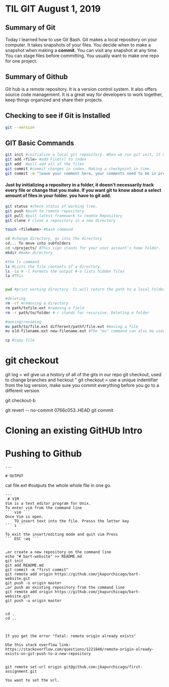 # TIL GIT August 1, 2019 

## Summary of Git 
Today I learned how to use Git Bash. Git makes a local repository on your computer. It takes snapshots of your files. 
You decide when to make a snapshot when making a **commit.** You can visit any snapshot at any time. You can stage files before committing. 
You usually want to make one repo for one project. 

## Summary of Github
Git hub is a remote repository. It is a version control system. It also offers source code management. It is a great way for developers to work together, keep things organized and share their projects. 

## Checking to see if Git is Installed 
```bash 
git --version

```
## GIT Basic Commands 
```bash 
git init #initialize a local git repository. When we run git init, it makes a directory .git (usually hidden). It is going to track all of our changes. 
git add <file> #add File(s) to index
git add  #will add all of the files 
git commit #commit changes in index. Making a checkpoint in time. 
git commit -m "leave your comment here, your comments need to be in present tense" 
```
#### Just by initializing  a repository in a folder, it doesn't necessarily track every file or change that you make. If you want git to know about a select amount of files in your folder. you have to git add.

```bash
git status #check status of working tree. 
git push #push to remote repository 
git pull #pull latest framework to reomte Repository 
git clone # clone a repository in a new directory

touch <fileName> #bash command

cd #change directory, go into the directory 
cd... To move into subfolders 
cd ~/projects/ #This sign stands for your user account's home folder. 
mkdir #make directory 

#the ls command 
ls #Lists the file contents of a directory. 
ls -la # -l Formats the output #-a lists hidden files 
la #This


pwd #print working directory  It will return the path to a local folder on your computer's disk.

#deleting
rm -rf #removing a directory 
rm path/tofile.ext #removng a field 
rm -r path/to/folder #-r stands for recursive, Deleting a folder 

#moving/renaming
mv path/to/file.ext different/pathf/file.ext #moving a file 
mv old-filename.ext new-filename.ext #The "mv" command can also be used to rename a file

cp #copy file 
```
# git checkout 
git log = wil give us a history of all of the gits in our repo 
git checkout, used to change branches and heckout "
git checkout = use a unique indentifier from the log version, make sure you commit everything before you go to a different version 

git checkout-b

git revert -- no-commit 0766c053..HEAD
git commit 

# Cloning an existing GitHUb Intro 

# Pushing to Github
```
---

# OUTPUT 
```
cat file.ext #outputs the whole whole file in one go. 
``` 
---
 # VIM 
Vim is a text editor program for Unix. 
To enter vim from the command line 
``` vim ```
Once Vim is open. 
    TO insert text into the file. Presss the letter key 
``` i ```

To exit the insert/editing mode and quit vim Press 
``` ESC :wq ```


…or create a new repository on the command line
echo "# bart-website" >> README.md
git init
git add README.md
git commit -m "first commit"
git remote add origin https://github.com/jkapurchicago/bart-website.git
git push -u origin master
…or push an existing repository from the command line
git remote add origin https://github.com/jkapurchicago/bart-website.git
git push -u origin master


cd . 
cd ..



If you get the error "fatal: remote origin already exists" 

USe this stack overflow link: https://stackoverflow.com/questions/1221840/remote-origin-already-exists-on-git-push-to-a-new-repository


git remote set-url origin git@github.com:jkapurchicago/first-assignment.git

You want to set the url. 

